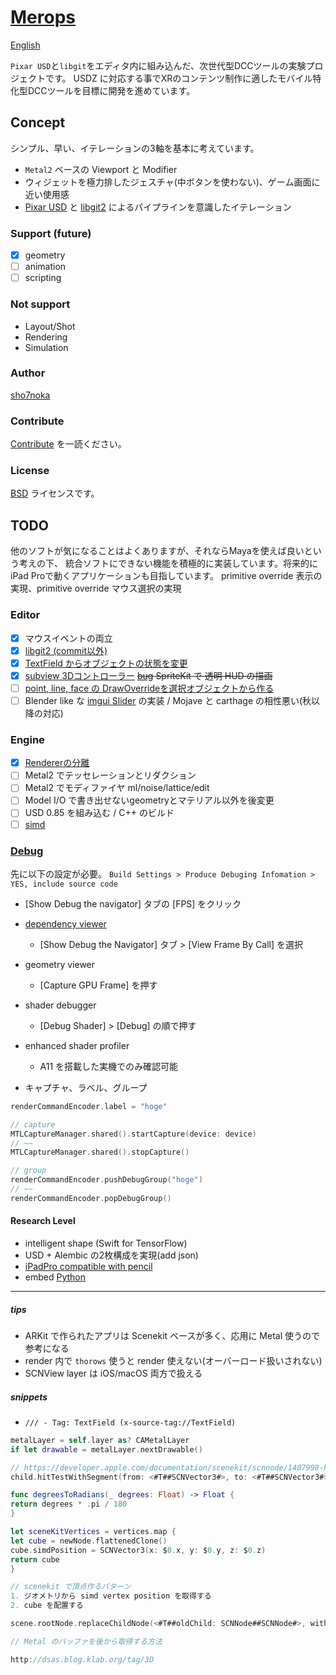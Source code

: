 # [Merops](https://github.com/sho7noka/Merops)

[English](https://translate.google.com/translate?sl=ja&tl=en&u=https://github.com/sho7noka/Merops)

`Pixar USD`と`libgit`をエディタ内に組み込んだ、次世代型DCCツールの実験プロジェクトです。
USDZ に対応する事でXRのコンテンツ制作に適したモバイル特化型DCCツールを目標に開発を進めています。


## Concept
シンプル、早い、イテレーションの3軸を基本に考えています。
- `Metal2` ベースの Viewport と Modifier
- ウィジェットを極力排したジェスチャ(中ボタンを使わない)、ゲーム画面に近い使用感
- [Pixar USD](https://github.com/PixarAnimationStudios/USD) と [libgit2](https://github.com/libgit2/objective-git) によるパイプラインを意識したイテレーション

### Support (future)
- [x] geometry
- [ ] animation
- [ ] scripting

### Not support
- Layout/Shot
- Rendering
- Simulation

### Author
[sho7noka](shosumioka@gmail.com)

### Contribute
[Contribute](../Contribute.md) を一読ください。

### License
[BSD](../License.md) ライセンスです。



## TODO
他のソフトが気になることはよくありますが、それならMayaを使えば良いという考えの下、
統合ソフトにできない機能を積極的に実装しています。将来的にiPad Proで動くアプリケーションも目指しています。
primitive override 表示の実現、primitive override マウス選択の実現

### Editor
- [x] マウスイベントの両立
- [x] [libgit2 (commit以外)](x-source-tag://libgit)
- [x] [TextField からオブジェクトの状態を変更](x-source-tag://TextField)
- [x] [subview 3Dコントローラー](x-source-tag://addSubView) ~~[bug](https://stackoverflow.com/questions/47517902/pixel-format-error-with-scenekit-spritekit-overlay-on-iphone-x) SpriteKit で 透明 HUD の描画~~
- [ ] [point, line, face の DrawOverrideを選択オブジェクトから作る](x-source-tag://DrawOverride)
- [ ] Blender like な [imgui Slider](https://github.com/mnmly/Swift-imgui) の実装 / Mojave と carthage の相性悪い(秋以降の対応)

### Engine
- [x] [Rendererの分離](x-source-tag://engine)
- [ ] Metal2 でテッセレーションとリダクション
- [ ] Metal2 でモディファイヤ ml/noise/lattice/edit 
- [ ] Model I/O で書き出せないgeometryとマテリアル以外を後変更
- [ ] USD 0.85 を組み込む / C++ のビルド
- [ ] [simd](https://developer.apple.com/videos/play/wwdc2018/701/)  [](https://developer.apple.com/documentation/accelerate/simd/rotating_a_cube_by_transforming_its_vertices)

### [Debug](https://developer.apple.com/videos/play/wwdc2018/608/)
先に以下の設定が必要。
`Build Settings > Produce Debuging Infomation > YES, include source code`

- [Show Debug the navigator] タブの [FPS] をクリック

- [dependency viewer](https://developer.apple.com/documentation/metal/tools_profiling_and_debugging/seeing_a_frame_s_render_passes_with_the_dependency_viewer)
    - [Show Debug the Navigator] タブ > [View Frame By Call] を選択
- geometry viewer
    - [Capture GPU Frame] を押す
- shader debugger
    - [Debug Shader] > [Debug] の順で押す
- enhanced shader profiler
    - A11 を搭載した実機でのみ確認可能

- キャプチャ、ラベル、グループ
```swift
renderCommandEncoder.label = "hoge"

// capture
MTLCaptureManager.shared().startCapture(device: device)
// ~~
MTLCaptureManager.shared().stopCapture()

// group
renderCommandEncoder.pushDebugGroup("hoge")
// ~~
renderCommandEncoder.popDebugGroup()
```


#### Research Level
- intelligent shape (Swift for TensorFlow) 
- USD + Alembic の2枚構成を実現(add json)
- [iPadPro compatible with pencil](https://developer.apple.com/videos/play/wwdc2016/220/)
- embed [Python](https://docs.python.jp/3/extending/embedding.html)



----



##### tips
- ARKit で作られたアプリは Scenekit ベースが多く、応用に Metal 使うので参考になる
- render 内で `thorows` 使うと render 使えない(オーバーロード扱いされない)
- SCNView layer は iOS/macOS 両方で扱える

##### snippets
- `/// - Tag: TextField (x-source-tag://TextField)`

```swift
metalLayer = self.layer as? CAMetalLayer
if let drawable = metalLayer.nextDrawable()

// https://developer.apple.com/documentation/scenekit/scnnode/1407998-hittestwithsegment
child.hitTestWithSegment(from: <#T##SCNVector3#>, to: <#T##SCNVector3#>, options: <#T##[String : Any]?#>)

func degreesToRadians(_ degrees: Float) -> Float {
return degrees * .pi / 180
}

let sceneKitVertices = vertices.map {
let cube = newNode.flattenedClone()
cube.simdPosition = SCNVector3(x: $0.x, y: $0.y, z: $0.z)
return cube
}

// scenekit で頂点作るパターン
1. ジオメトリから simd vertex position を取得する
2. cube を配置する

scene.rootNode.replaceChildNode(<#T##oldChild: SCNNode##SCNNode#>, with: <#T##SCNNode#>)

// Metal のバッファを後から取得する方法

http://dsas.blog.klab.org/tag/3D
```
